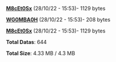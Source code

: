 [**M8cEt0Sx**](/data/M8cEt0Sx.txt) (28/10/22 - 15:53)- 1129 bytes

[**WG0MBA0H**](/data/WG0MBA0H.txt) (28/10/22 - 15:53)- 208 bytes

[**M8cEt0Sx**](/data/M8cEt0Sx.txt) (28/10/22 - 15:53)- 1129 bytes

**Total Datas**: 644

**Total Size**: 4.33 MB / 4.3 MB